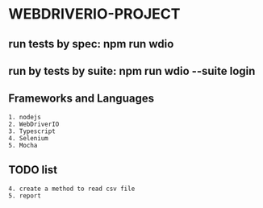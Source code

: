 # WEBDRIVERIO-PROJECT

## run tests by spec: npm run wdio
## run by tests by suite: npm run wdio --suite login

## Frameworks and Languages
    1. nodejs
    2. WebDriverIO
    3. Typescript
    4. Selenium
    5. Mocha

## TODO list
    4. create a method to read csv file
    5. report
